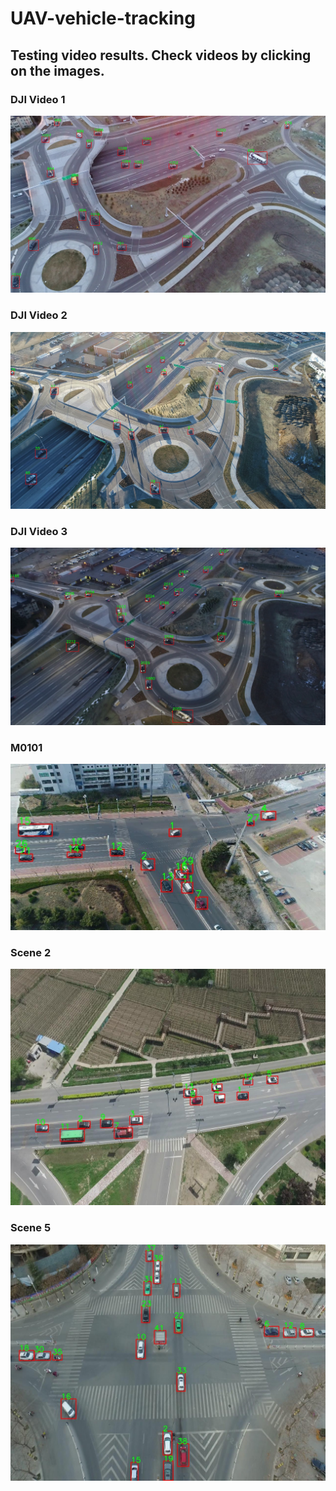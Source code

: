 # UAV-vehicle-tracking

## Testing video results. Check videos by clicking on the images. 

### DJI Video 1
[![DJI Video 1](https://github.com/jwangjie/UAV-vehicle-tracking/blob/master/DJI_0006_tra_001784.jpg)](https://youtu.be/xAyq51XwnYc)

### DJI Video 2
[![DJI Video 2](https://github.com/jwangjie/UAV-vehicle-tracking/blob/master/DJI_0013_tra_000069.jpg)](https://youtu.be/tP-9Lvj5jlE)

### DJI Video 3
[![DJI Video 3](https://github.com/jwangjie/UAV-vehicle-tracking/blob/master/DJI_0001_tra_002267.jpg)](https://youtu.be/qEL3hQJ5Q-c)

### M0101 
[![M0101](https://github.com/jwangjie/UAV-vehicle-tracking/blob/master/M0101_046.jpg)]()

### Scene 2 
[![M0101](https://github.com/jwangjie/UAV-vehicle-tracking/blob/master/Scene%202_012.jpg)]()

### Scene 5 
[![M0101](https://github.com/jwangjie/UAV-vehicle-tracking/blob/master/Scene%205_238.jpg)]()
